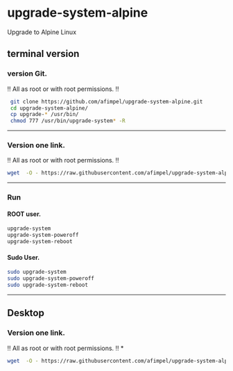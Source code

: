 # upgrade-system-alpine
Upgrade to Alpine Linux

## terminal version
### version Git.

‼️ All as root or with root permissions. ‼️
```sh
 git clone https://github.com/afimpel/upgrade-system-alpine.git
 cd upgrade-system-alpine/
 cp upgrade-* /usr/bin/
 chmod 777 /usr/bin/upgrade-system* -R
 ```

----

### Version one link.

‼️ All as root or with root permissions. ‼️
```sh
wget  -O - https://raw.githubusercontent.com/afimpel/upgrade-system-alpine/main/installer.sh | sh
```

 ----

### Run
#### ROOT user. 
```sh
upgrade-system
upgrade-system-poweroff
upgrade-system-reboot
```

#### Sudo User.
```sh
sudo upgrade-system
sudo upgrade-system-poweroff
sudo upgrade-system-reboot
```

----

## Desktop
### Version one link.
‼️ All as root or with root permissions. ‼️
 *
```sh
wget  -O - https://raw.githubusercontent.com/afimpel/upgrade-system-alpine/desktop/installer-desktop.sh | sh
```